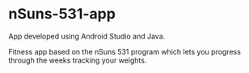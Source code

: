 # nSuns-531-app
App developed using Android Studio and Java.

Fitness app based on the nSuns 531 program which lets you progress through the weeks tracking your weights.
